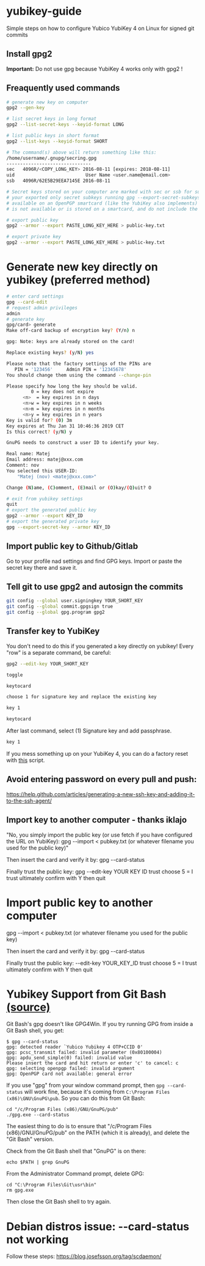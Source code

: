 # yubikey-guide
Simple steps on how to configure Yubico YubiKey 4 on Linux for signed git commits

## Install gpg2 
__Important:__ Do not use gpg because YubiKey 4 works only with gpg2 !

## Freaquently used commands 
```bash
# generate new key on computer
gpg2 --gen-key

# list secret keys in long format 
gpg2 --list-secret-keys --keyid-format LONG

# list public keys in short format
gpg2 --list-keys --keyid-format SHORT

# The command(s) above will return something like this:
/home/username/.gnupg/secring.gpg
-------------------------------
sec   4096R/<COPY_LONG_KEY> 2016-08-11 [expires: 2018-08-11]
uid                          User Name <user.name@email.com>
ssb   4096R/62E5B29EEA7145E 2016-08-11

# Secret keys stored on your computer are marked with sec or ssb for subkeys, secret keys not available (for example, when
# your exported only secret subkeys running gpg --export-secret-subkeys are marked with sec#, secret key stubs only
# available on an OpenPGP smartcard (like the YubiKey also implements) with ssb>. Key stubs are simple references that a key
# is not available or is stored on a smartcard, and do not include the actual private key.

# export public key
gpg2 --armor --export PASTE_LONG_KEY_HERE > public-key.txt

# export private key
gpg2 --armor --export PASTE_LONG_KEY_HERE > public-key.txt
```

# Generate new key directly on yubikey (preferred method)
```bash
# enter card settings
gpg --card-edit
# request admin privileges
admin
# generate key
gpg/card> generate
Make off-card backup of encryption key? (Y/n) n

gpg: Note: keys are already stored on the card!

Replace existing keys? (y/N) yes

Please note that the factory settings of the PINs are
   PIN = '123456'     Admin PIN = '12345678'
You should change them using the command --change-pin

Please specify how long the key should be valid.
         0 = key does not expire
      <n>  = key expires in n days
      <n>w = key expires in n weeks
      <n>m = key expires in n months
      <n>y = key expires in n years
Key is valid for? (0) 3m
Key expires at Thu Jan 31 10:46:36 2019 CET
Is this correct? (y/N) y

GnuPG needs to construct a user ID to identify your key.

Real name: Matej
Email address: matej@xxx.com
Comment: nov
You selected this USER-ID:
    "Matej (nov) <matej@xxx.com>"

Change (N)ame, (C)omment, (E)mail or (O)kay/(Q)uit? O

# exit from yubikey settings
quit
# export the generated public key
gpg2 --armor --export KEY_ID
# export the generated private key 
gpg --export-secret-key --armor KEY_ID
```

## Import public key to Github/Gitlab
Go to your profile nad settings and find GPG keys. Import or paste the secret key there and save it.

## Tell git to use gpg2 and autosign the commits
```bash
git config --global user.signingkey YOUR_SHORT_KEY
git config --global commit.gpgsign true 
git config --global gpg.program gpg2 
```

## Transfer key to YubiKey
You don't need to do this if you generated a key directly on yubikey!
Every "row" is a separate command, be careful:

```bash
gpg2 --edit-key YOUR_SHORT_KEY

toggle

keytocard

choose 1 for signature key and replace the existing key

key 1

keytocard
```

After last command, select (1) Signature key and add passphrase.

```bash
key 1

```
If you mess something up on your YubiKey 4, you can do a factory reset with [this](https://gist.github.com/pkirkovsky/c3d703633effbdfcb48c) script.

## Avoid entering password on every pull and push:
https://help.github.com/articles/generating-a-new-ssh-key-and-adding-it-to-the-ssh-agent/

## Import key to another computer - thanks iklajo
"No, you simply import the public key (or use fetch if you have configured the URL on YubiKey):
gpg --import < pubkey.txt (or whatever filename you used for the public key)"

Then insert the card and verify it by:
gpg --card-status

Finally trust the public key:
gpg --edit-key YOUR KEY ID
trust
choose 5 = I trust ultimately
confirm with Y
then quit

# Import public key to another computer 

gpg --import < pubkey.txt (or whatever filename you used for the public key)

Then insert the card and verify it by:
gpg --card-status

Finally trust the public key:
--edit-key YOUR_KEY_ID
trust
choose 5 = I trust ultimately
confirm with Y
then quit

# Yubikey Support from Git Bash [(source)](https://gist.github.com/wsargent/072319c2100ac0aea4305d6f6eeacc08)
Git Bash's gpg doesn't like GPG4Win.  If you try running GPG from inside a Git Bash shell, you get:
```
$ gpg --card-status
gpg: detected reader `Yubico Yubikey 4 OTP+CCID 0'
gpg: pcsc_transmit failed: invalid parameter (0x80100004)
gpg: apdu_send_simple(0) failed: invalid value
Please insert the card and hit return or enter 'c' to cancel: c
gpg: selecting openpgp failed: invalid argument
gpg: OpenPGP card not available: general error
```

If you use "gpg" from your window command prompt, then `gpg --card-status` will work fine, because it's coming from `C:\Program Files (x86)\GNU\GnuPG\pub`.  So you can do this from Git Bash:

```
cd "/c/Program Files (x86)/GNU/GnuPG/pub"
./gpg.exe --card-status
```

The easiest thing to do is to ensure that "/c/Program Files (x86)/GNU/GnuPG/pub" on the PATH (which it is already), and delete the "Git Bash" version.

Check from the Git Bash shell that "GnuPG" is on there:

```
echo $PATH | grep GnuPG
```

From the Administrator Command prompt, delete GPG:

```
cd "C:\Program Files\Git\usr\bin"
rm gpg.exe
```

Then close the Git Bash shell to try again.

# Debian distros issue: --card-status not working
Follow these steps: https://blog.josefsson.org/tag/scdaemon/
